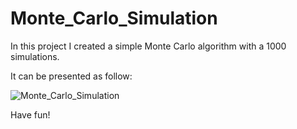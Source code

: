 # Monte_Carlo_Simulation

In this project I created a simple Monte Carlo algorithm with a 1000 simulations.

It can be presented as follow: 

![Monte_Carlo_Simulation](https://user-images.githubusercontent.com/68869654/88812361-ec2fd700-d1b7-11ea-8b9d-576826424fc0.png)

Have fun! 
